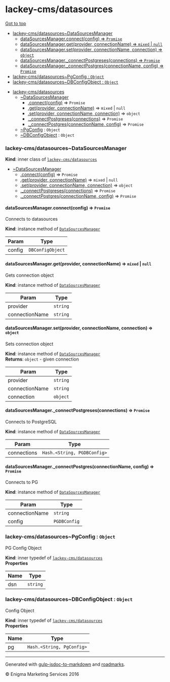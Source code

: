 
# lackey-cms/datasources

<!-- RM(tree:*,content:false) -->

[Got to top](/README.md)

* [lackey-cms/datasources~DataSourcesManager](#lackey-cmsdatasourcesdatasourcesmanager)
  * [dataSourcesManager.connect(config) ⇒ <code>Promise</code>](#datasourcesmanagerconnectconfig-codepromisecode)
  * [dataSourcesManager.get(provider, connectionName) ⇒ <code>mixed</code> &#124; <code>null</code>](#datasourcesmanagergetprovider-connectionname-codemixedcode-124-codenullcode)
  * [dataSourcesManager.set(provider, connectionName, connection) ⇒ <code>object</code>](#datasourcesmanagersetprovider-connectionname-connection-codeobjectcode)
  * [dataSourcesManager._connectPostgreses(connections) ⇒ <code>Promise</code>](#datasourcesmanager_connectpostgresesconnections-codepromisecode)
  * [dataSourcesManager._connectPostgres(connectionName, config) ⇒ <code>Promise</code>](#datasourcesmanager_connectpostgresconnectionname-config-codepromisecode)
* [lackey-cms/datasources~PgConfig : <code>Object</code>](#lackey-cmsdatasourcespgconfig-codeobjectcode)
* [lackey-cms/datasources~DBConfigObject : <code>Object</code>](#lackey-cmsdatasourcesdbconfigobject-codeobjectcode)


<!-- /RM -->


* [lackey-cms/datasources](#module_lackey-cms/datasources)
    * [~DataSourcesManager](#module_lackey-cms/datasources..DataSourcesManager)
        * [.connect(config)](#module_lackey-cms/datasources..DataSourcesManager+connect) ⇒ <code>Promise</code>
        * [.get(provider, connectionName)](#module_lackey-cms/datasources..DataSourcesManager+get) ⇒ <code>mixed</code> &#124; <code>null</code>
        * [.set(provider, connectionName, connection)](#module_lackey-cms/datasources..DataSourcesManager+set) ⇒ <code>object</code>
        * [._connectPostgreses(connections)](#module_lackey-cms/datasources..DataSourcesManager+_connectPostgreses) ⇒ <code>Promise</code>
        * [._connectPostgres(connectionName, config)](#module_lackey-cms/datasources..DataSourcesManager+_connectPostgres) ⇒ <code>Promise</code>
    * [~PgConfig](#module_lackey-cms/datasources..PgConfig) : <code>Object</code>
    * [~DBConfigObject](#module_lackey-cms/datasources..DBConfigObject) : <code>Object</code>

<a name="module_lackey-cms/datasources..DataSourcesManager"></a>
### lackey-cms/datasources~DataSourcesManager
**Kind**: inner class of <code>[lackey-cms/datasources](#module_lackey-cms/datasources)</code>  

* [~DataSourcesManager](#module_lackey-cms/datasources..DataSourcesManager)
    * [.connect(config)](#module_lackey-cms/datasources..DataSourcesManager+connect) ⇒ <code>Promise</code>
    * [.get(provider, connectionName)](#module_lackey-cms/datasources..DataSourcesManager+get) ⇒ <code>mixed</code> &#124; <code>null</code>
    * [.set(provider, connectionName, connection)](#module_lackey-cms/datasources..DataSourcesManager+set) ⇒ <code>object</code>
    * [._connectPostgreses(connections)](#module_lackey-cms/datasources..DataSourcesManager+_connectPostgreses) ⇒ <code>Promise</code>
    * [._connectPostgres(connectionName, config)](#module_lackey-cms/datasources..DataSourcesManager+_connectPostgres) ⇒ <code>Promise</code>

<a name="module_lackey-cms/datasources..DataSourcesManager+connect"></a>
#### dataSourcesManager.connect(config) ⇒ <code>Promise</code>
Connects to datasources

**Kind**: instance method of <code>[DataSourcesManager](#module_lackey-cms/datasources..DataSourcesManager)</code>  

| Param | Type |
| --- | --- |
| config | <code>DBConfigObject</code> | 

<a name="module_lackey-cms/datasources..DataSourcesManager+get"></a>
#### dataSourcesManager.get(provider, connectionName) ⇒ <code>mixed</code> &#124; <code>null</code>
Gets connection object

**Kind**: instance method of <code>[DataSourcesManager](#module_lackey-cms/datasources..DataSourcesManager)</code>  

| Param | Type |
| --- | --- |
| provider | <code>string</code> | 
| connectionName | <code>string</code> | 

<a name="module_lackey-cms/datasources..DataSourcesManager+set"></a>
#### dataSourcesManager.set(provider, connectionName, connection) ⇒ <code>object</code>
Sets connection object

**Kind**: instance method of <code>[DataSourcesManager](#module_lackey-cms/datasources..DataSourcesManager)</code>  
**Returns**: <code>object</code> - given connection  

| Param | Type |
| --- | --- |
| provider | <code>string</code> | 
| connectionName | <code>string</code> | 
| connection | <code>object</code> | 

<a name="module_lackey-cms/datasources..DataSourcesManager+_connectPostgreses"></a>
#### dataSourcesManager._connectPostgreses(connections) ⇒ <code>Promise</code>
Connects to PostgreSQL

**Kind**: instance method of <code>[DataSourcesManager](#module_lackey-cms/datasources..DataSourcesManager)</code>  

| Param | Type |
| --- | --- |
| connections | <code>Hash.&lt;String, PGDBConfig&gt;</code> | 

<a name="module_lackey-cms/datasources..DataSourcesManager+_connectPostgres"></a>
#### dataSourcesManager._connectPostgres(connectionName, config) ⇒ <code>Promise</code>
Connects to PG

**Kind**: instance method of <code>[DataSourcesManager](#module_lackey-cms/datasources..DataSourcesManager)</code>  

| Param | Type |
| --- | --- |
| connectionName | <code>string</code> | 
| config | <code>PGDBConfig</code> | 

<a name="module_lackey-cms/datasources..PgConfig"></a>
### lackey-cms/datasources~PgConfig : <code>Object</code>
PG Config Object

**Kind**: inner typedef of <code>[lackey-cms/datasources](#module_lackey-cms/datasources)</code>  
**Properties**

| Name | Type |
| --- | --- |
| dsn | <code>string</code> | 

<a name="module_lackey-cms/datasources..DBConfigObject"></a>
### lackey-cms/datasources~DBConfigObject : <code>Object</code>
Config Object

**Kind**: inner typedef of <code>[lackey-cms/datasources](#module_lackey-cms/datasources)</code>  
**Properties**

| Name | Type |
| --- | --- |
| pg | <code>Hash.&lt;String, PgConfig&gt;</code> | 


----

Generated with [gulp-jsdoc-to-markdown](https://www.npmjs.com/package/gulp-jsdoc-to-markdown) and [roadmarks](https://github.com/sielay/roadmarks).

&copy; Enigma Marketing Services 2016
